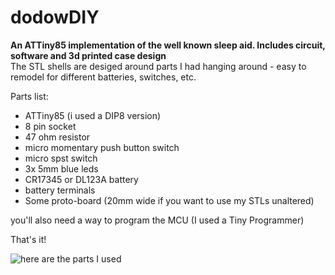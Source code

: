 # dodowDIY
**An ATTiny85 implementation of the well known sleep aid. Includes circuit, software and 3d printed case design**  
The STL shells are desiged around parts I had hanging around - easy to remodel for different batteries, switches, etc.

Parts list:  
* ATTiny85 (i used a DIP8 version)  
* 8 pin socket  
* 47 ohm resistor  
* micro momentary push button switch  
* micro spst switch  
* 3x 5mm blue leds  
* CR17345 or DL123A battery
* battery terminals  
* Some proto-board (20mm wide if you want to use my STLs unaltered)

you'll also need a way to program the MCU (I used a Tiny Programmer)

That's it!

![here are the parts I used](https://github.com/dshiffman/dodowDIY/blob/main/dodowdiy%20parts.jpg)



